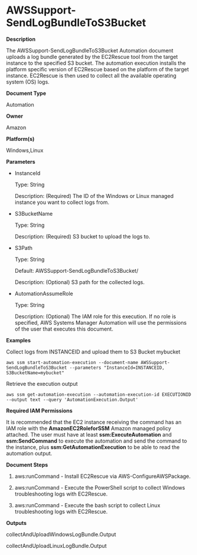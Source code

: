 # AWSSupport\-SendLogBundleToS3Bucket<a name="automation-awssupport-sendlogbundletos3bucket"></a>

 **Description** 

The AWSSupport\-SendLogBundleToS3Bucket Automation document uploads a log bundle generated by the EC2Rescue tool from the target instance to the specified S3 bucket\. The automation execution installs the platform specific version of EC2Rescue based on the platform of the target instance\. EC2Rescue is then used to collect all the available operating system \(OS\) logs\.

 **Document Type** 

Automation

 **Owner** 

Amazon

 **Platform\(s\)** 

Windows,Linux

 **Parameters** 
+ InstanceId

  Type: String

  Description: \(Required\) The ID of the Windows or Linux managed instance you want to collect logs from\.
+ S3BucketName

  Type: String

  Description: \(Required\) S3 bucket to upload the logs to\.
+ S3Path

  Type: String

  Default: AWSSupport\-SendLogBundleToS3Bucket/

  Description: \(Optional\) S3 path for the collected logs\.
+ AutomationAssumeRole

  Type: String

  Description: \(Optional\) The IAM role for this execution\. If no role is specified, AWS Systems Manager Automation will use the permissions of the user that executes this document\.

 **Examples** 

Collect logs from INSTANCEID and upload them to S3 Bucket mybucket

```
aws ssm start-automation-execution --document-name AWSSupport-SendLogBundleToS3Bucket --parameters "InstanceId=INSTANCEID, S3BucketName=mybucket"
```

Retrieve the execution output

```
aws ssm get-automation-execution --automation-execution-id EXECUTIONID --output text --query 'AutomationExecution.Output'
```

 **Required IAM Permissions** 

It is recommended that the EC2 instance receiving the command has an IAM role with the **AmazonEC2RoleforSSM** Amazon managed policy attached\. The user must have at least **ssm:ExecuteAutomation** and **ssm:SendCommand** to execute the automation and send the command to the instance, plus **ssm:GetAutomationExecution** to be able to read the automation output\.

 **Document Steps** 

1. aws:runCommand \- Install EC2Rescue via AWS\-ConfigureAWSPackage\.

1. aws:runCommand \- Execute the PowerShell script to collect Windows troubleshooting logs with EC2Rescue\.

1. aws:runCommand \- Execute the bash script to collect Linux troubleshooting logs with EC2Rescue\.

 **Outputs** 

collectAndUploadWindowsLogBundle\.Output

collectAndUploadLinuxLogBundle\.Output